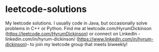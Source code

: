 # leetcode-solutions
My leetcode solutions. I usually code in Java, but occasionally solve problems in C++ or Python. Find me at leetcode.com/HyrumDickinson (https://leetcode.com/HyrumDickinson) or connect on LinkedIn - linkedin.com/in/hyrum-dickinson/ (https://www.linkedin.com/in/hyrum-dickinson)- to join my leetcode group that meets biweekly!
